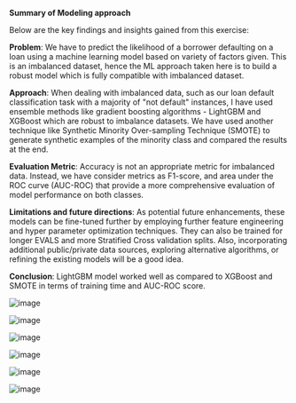 **Summary of Modeling approach**

Below are the key findings and insights gained from this exercise:

**Problem**: We have to predict the likelihood of a borrower defaulting on a loan using a machine learning model based on variety of factors given. This is an imbalanced dataset, hence the ML approach taken here is to build a robust model which is fully compatible with imbalanced dataset.

**Approach**: When dealing with imbalanced data, such as our loan default classification task with a majority of "not default" instances, I have used ensemble methods like gradient boosting algorithms - LightGBM and XGBoost which are robust to imbalance datasets. We have used another technique like Synthetic Minority Over-sampling Technique (SMOTE) to generate synthetic examples of the minority class and compared the results at the end.

**Evaluation Metric**: Accuracy is not an appropriate metric for imbalanced data. Instead, we have consider metrics as F1-score, and area under the ROC curve (AUC-ROC) that provide a more comprehensive evaluation of model performance on both classes. 

**Limitations and future directions**: As potential future enhancements, these models can be fine-tuned further by employing further feature engineering and hyper parameter optimization techniques. They can also be trained for longer EVALS and more Stratified Cross validation splits. Also, incorporating additional public/private data sources, exploring alternative algorithms, or refining the existing models will be a good idea.

**Conclusion**: LightGBM model worked well as compared to XGBoost and SMOTE in terms of training time and AUC-ROC score.

![image](https://github.com/akashmathur-2212/Loan-Default-Prediction/assets/63149422/23b004d4-8c62-4846-b8a2-87f804c7ecc5)

![image](https://github.com/akashmathur-2212/Loan-Default-Prediction/assets/63149422/ac658333-6a14-42a5-a113-3595a0152260)

![image](https://github.com/akashmathur-2212/Loan-Default-Prediction/assets/63149422/a65611b0-7eeb-4dfe-8b3c-94c435708ddf)

![image](https://github.com/akashmathur-2212/Loan-Default-Prediction/assets/63149422/7290531b-d24d-419b-9291-2ac9b143d3bb)

![image](https://github.com/akashmathur-2212/Loan-Default-Prediction/assets/63149422/7b0b48cd-eb81-4405-ac64-82048dcb8e00)

![image](https://github.com/akashmathur-2212/Loan-Default-Prediction/assets/63149422/a5486453-1a57-4a24-9819-4554c0e6f028)



